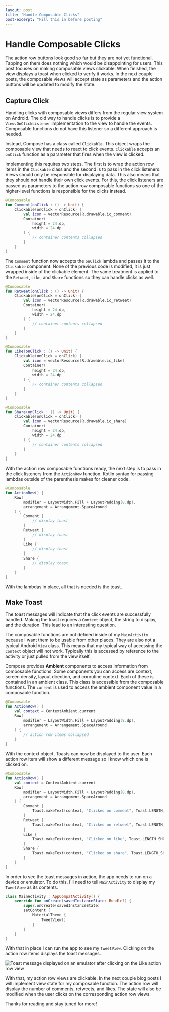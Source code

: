 ```yaml
---
layout: post
title: "Handle Composable Clicks"
post-excerpt: "Fill this in before posting"
---
```


# Handle Composable Clicks

The action row buttons look good so far but they are not yet functional. Tapping
on them does nothing which would be disappointing for users. This post focuses
on making composable views clickable. When finished, the view displays a toast
when clicked to verify it works. In the next couple posts, the composable views
will accept state as parameters and the action buttons will be updated to modify
the state.

## Capture Click

Handling clicks with composable views differs from the regular view system on
Android. The old way to handle clicks is to provide a `View.OnClickListener`
implementation to the view to handle the events. Composable functions do not
have this listener so a different approach is needed.

Instead, Compose has a class called `Clickable`. This object wraps the composable view that needs to react to click events. `Clickable` accepts an `onClick` function as a parameter that fires when the view is clicked.

Implementing this requires two steps. The first is to wrap the action row items in the `Clickable` class and the second is to pass in the click listeners. Views should only be responsible for displaying data. This also means that they should not handle their own click events. For this, the click listeners are passed as parameters to the action row composable functions so one of the higher-level functions is responsible for the clicks instead.

```kotlin
@Composable
fun Comment(onClick : () -> Unit) {
    Clickable(onClick = onClick) {
        val icon = vectorResource(R.drawable.ic_comment)
        Container(
            height = 24.dp,
            width = 24.dp
        ) {
            // container contents collapsed
        }
    }
}
```

The `Comment` function now accepts the `onClick` lambda and passes it to the `Clickable` component. None of the previous code is modified, it is just wrapped inside of the clickable element. The same treatment is applied to the `Retweet`, `Like`, and `Share` functions so they can handle clicks as well.

```kotlin
@Composable
fun Retweet(onClick : () -> Unit) {
    Clickable(onClick = onClick) {
        val icon = vectorResource(R.drawable.ic_retweet)
        Container(
            height = 24.dp,
            width = 24.dp
        ) {
            // container contents collapsed
        }
    }
}

@Composable
fun Like(onClick : () -> Unit) {
    Clickable(onClick = onClick) {
        val icon = vectorResource(R.drawable.ic_like)
        Container(
            height = 24.dp,
            width = 24.dp
        ) {
            // container contents collapsed
        }
    }
}

@Composable
fun Share(onClick : () -> Unit) {
    Clickable(onClick = onClick) {
        val icon = vectorResource(R.drawable.ic_share)
        Container(
            height = 24.dp,
            width = 24.dp
        ) {
            // container contents collapsed
        }
    }
}
```

With the action row composable functions ready, the next step is to pass in the click listeners from the `ActionRow` function. Kotlin syntax for passing lambdas outside of the parenthesis makes for cleaner code.

```kotlin
@Composable
fun ActionRow() {
    Row(
        modifier = LayoutWidth.Fill + LayoutPadding(8.dp),
        arrangement = Arrangement.SpaceAround
    ) {
        Comment {
            // display toast
        }
        Retweet {
            // display toast
        }
        Like {
            // display toast
        }
        Share {
            // display toast
        }
    }
}
```

With the lambdas in place, all that is needed is the toast.

## Make Toast

The toast messages will indicate that the click events are successfully handled. Making the toast requires a `Context` object, the string to display, and the duration. This lead to an interesting question.

The composable functions are not defined inside of my `MainActivity` because I want them to be usable from other places. They are also not a typical Android `View` class. This means that my typical way of accessing the `Context` object will not work. Typically this is accessed by reference to the activity or just pulled from the view itself.

Compose provides **Ambient** components to access information from composable functions. Some components you can access are context, screen density, layout direction, and coroutine context. Each of these is contained in an ambient class. This class is accessible from the composable functions. The `current` is used to access the ambient component value in a composable function.

```kotlin
@Composable
fun ActionRow() {
    val context = ContextAmbient.current
    Row(
        modifier = LayoutWidth.Fill + LayoutPadding(8.dp),
        arrangement = Arrangement.SpaceAround
    ) {
        // action row items collapsed
    }
}
```

With the context object, Toasts can now be displayed to the user. Each action row item will show a different message so I know which one is clicked on.

```kotlin
@Composable
fun ActionRow() {
    val context = ContextAmbient.current
    Row(
        modifier = LayoutWidth.Fill + LayoutPadding(8.dp),
        arrangement = Arrangement.SpaceAround
    ) {
        Comment {
            Toast.makeText(context, "Clicked on comment", Toast.LENGTH_SHORT).show()
        }
        Retweet {
            Toast.makeText(context, "Clicked on retweet", Toast.LENGTH_SHORT).show()
        }
        Like {
            Toast.makeText(context, "Clicked on like", Toast.LENGTH_SHORT).show()
        }
        Share {
            Toast.makeText(context, "Clicked on share", Toast.LENGTH_SHORT).show()
        }
    }
}
```

In order to see the toast messages in action, the app needs to run on a device or emulator. To do this, I'll need to tell `MainActivity` to display my `TweetView` as its contents.

```kotlin
class MainActivity : AppCompatActivity() {
    override fun onCreate(savedInstanceState: Bundle?) {
        super.onCreate(savedInstanceState)
        setContent {
            MaterialTheme {
                TweetView()
            }
        }
    }
}
```

With that in place I can run the app to see my `TweetView`. Clicking on the action row items displays the toast messages.

<div class="center-screenshot">
    <img class="post-device-screenshot" src="/assets/images/compose_3/compose_toast.png" alt="Toast message displayed on an emulator after clicking on the Like action row view"/>
</div>

With that, my action row views are clickable. In the next couple blog posts I will implement view state for my composable function. The action row will display the number of comments, retweets, and likes. The state will also be modified when the user clicks on the corresponding action row views.

Thanks for reading and stay tuned for more!
